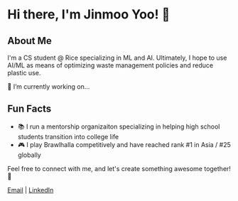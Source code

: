 # Hi there, I'm Jinmoo Yoo! 👋

## About Me
I'm a CS student @ Rice specializing in ML and AI. Ultimately, I hope to use AI/ML as means of optimizing waste management policies and reduce plastic use.

🔭 I’m currently working on...

## Fun Facts
- 📚 I run a mentorship organizaiton specializing in helping high school students transition into college life
- 🎮 I play Brawlhalla competitively and have reached rank #1 in Asia / #25 globally


Feel free to connect with me, and let's create something awesome together! 🚀

[Email](mailto:jy112@rice.edu) | [LinkedIn](https://www.linkedin.com/in/jinmoo-yoo) 


<!--
**jinmooxd/jinmooxd** is a ✨ _special_ ✨ repository because its `README.md` (this file) appears on your GitHub profile.

Here are some ideas to get you started:


## Tech Stack
- 💻 Languages: Python, JavaScript
- 🌐 Web Frameworks: Django, React
- 📦 Databases: PostgreSQL, MongoDB
- 🚀 Tools: Git, VS Code, Docker
- 🌱 Learning: GraphQL, Next.js


- 🔭 I’m currently working on ...
- 🌱 I’m currently learning ...
- 👯 I’m looking to collaborate on ...
- 🤔 I’m looking for help with ...
- 💬 Ask me about ...
- 📫 How to reach me: ...
- 😄 Pronouns: ...
- ⚡ Fun fact: ...
-->
